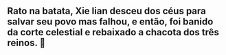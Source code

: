 ## Rato na batata, Xie lian desceu dos céus para salvar seu povo mas falhou, e então, foi banido da corte celestial e rebaixado a chacota dos três reinos. 👋

<!--
**P1ril4mpo/P1ril4mpo** is a ✨ _special_ ✨ repository because its `README.md` (this file) appears on your GitHub profile.

Here are some ideas to get you started:

- 🔭 I’m currently working on ...
- 🌱 I’m currently learning ...
- 👯 I’m looking to collaborate on ...
- 🤔 I’m looking for help with ...
- 💬 Ask me about ...
- 📫 How to reach me: ...
- 😄 Pronouns: ...
- ⚡ Fun fact: ...
-->
